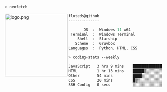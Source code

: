 ```zsh
> neofetch
```

<!--img align="left" src="https://github.com/fluteds.png" alt="logo.png" width="200"/>-->
<img align="left" src="https://external-content.duckduckgo.com/iu/?u=https%3A%2F%2F78.media.tumblr.com%2F975fca5f82161b190efdcaa05ffbd4ec%2Ftumblr_p6q6m9TJF01x3p3jmo1_500.png&f=1&nofb=1" alt="logo.png" width="200"/>

```csharp
fluteds@github
--------------

       OS  :  Windows 11 x64
 Terminal  :  Windows Terminal
    Shell  :  Starship
   Scheme  :  Gruvbox
Languages  :  Python, HTML, CSS
```

```zsh
> coding-stats --weekly
```

<!--START_SECTION:waka-->

```txt
JavaScript   3 hrs 9 mins    ██████████████░░░░░░░░░░░   56.06 %
HTML         1 hr 13 mins    █████▒░░░░░░░░░░░░░░░░░░░   21.73 %
Other        54 mins         ████░░░░░░░░░░░░░░░░░░░░░   16.24 %
CSS          20 mins         █▒░░░░░░░░░░░░░░░░░░░░░░░   05.91 %
SSH Config   0 secs          ░░░░░░░░░░░░░░░░░░░░░░░░░   00.05 %
```

<!--END_SECTION:waka-->
